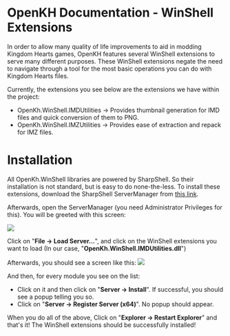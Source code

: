 # OpenKH Documentation - WinShell Extensions
In order to allow many quality of life improvements to aid in modding Kingdom Hearts games, OpenKH features several WinShell extensions to serve many different purposes.
These WinShell extensions negate the need to navigate through a tool for the most basic operations you can do with Kingdom Hearts files.

Currently, the extensions you see below are the extensions we have within the project:
- OpenKh.WinShell.IMDUtilities -> Provides thumbnail generation for IMD files and quick conversion of them to PNG.
- OpenKh.WinShell.IMZUtilities -> Provides ease of extraction and repack for IMZ files.

# Installation
All OpenKh.WinShell libraries are powered by SharpShell. So their installation is not standard, but is easy to do none-the-less. 
To install these extensions, download the SharpShell ServerManager from [this link](https://github.com/dwmkerr/sharpshell/releases).

Afterwards, open the ServerManager (you need Administrator Privileges for this). You will be greeted with this screen:

![](https://i.imgur.com/VpByIAO.png)

Click on "**File -> Load Server...**", and click on the WinShell extensions you want to load (In our case, "**OpenKh.WinShell.IMDUtilities.dll**")

Afterwards, you should see a screen like this:
![](https://i.imgur.com/MkNKRfN.png)

And then, for every module you see on the list:

- Click on it and then click on "**Server -> Install**". If successful, you should see a popup telling you so.
- Click on "**Server -> Register Server (x64)**". No popup should appear.

When you do all of the above, Click on "**Explorer -> Restart Explorer**" and that's it! The WinShell extensions should be successfully installed!
